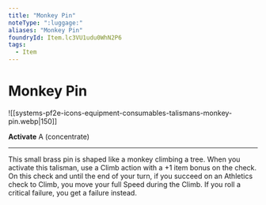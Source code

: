 ```yaml
---
title: "Monkey Pin"
noteType: ":luggage:"
aliases: "Monkey Pin"
foundryId: Item.lc3VU1udu0WhN2P6
tags:
  - Item
---
```


# Monkey Pin
![[systems-pf2e-icons-equipment-consumables-talismans-monkey-pin.webp|150]]

**Activate** A (concentrate)

* * *

This small brass pin is shaped like a monkey climbing a tree. When you activate this talisman, use a Climb action with a +1 item bonus on the check. On this check and until the end of your turn, if you succeed on an Athletics check to Climb, you move your full Speed during the Climb. If you roll a critical failure, you get a failure instead.
